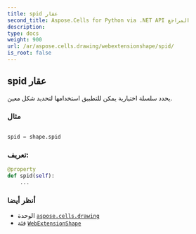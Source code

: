 ```yaml
---
title: spid عقار
second_title: Aspose.Cells for Python via .NET API المراجع
description:
type: docs
weight: 900
url: /ar/aspose.cells.drawing/webextensionshape/spid/
is_root: false
---
```

##  spid عقار

يحدد سلسلة اختيارية يمكن للتطبيق استخدامها لتحديد شكل معين.

###  مثال

```python

spid = shape.spid

```
###  تعريف:
```python
@property
def spid(self):
    ...
```

###  أنظر أيضا
* الوحدة [`aspose.cells.drawing`](../../)
* فئة [`WebExtensionShape`](/cells/python-net/ar/aspose.cells.drawing/webextensionshape)

